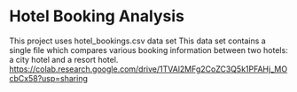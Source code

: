 # Hotel Booking Analysis
This project uses hotel_bookings.csv data set 
This data set contains a single file which compares various booking information between two hotels: a city hotel and a resort hotel.
https://colab.research.google.com/drive/1TVAl2MFg2CoZC3Q5k1PFAHj_MOcbCx58?usp=sharing
